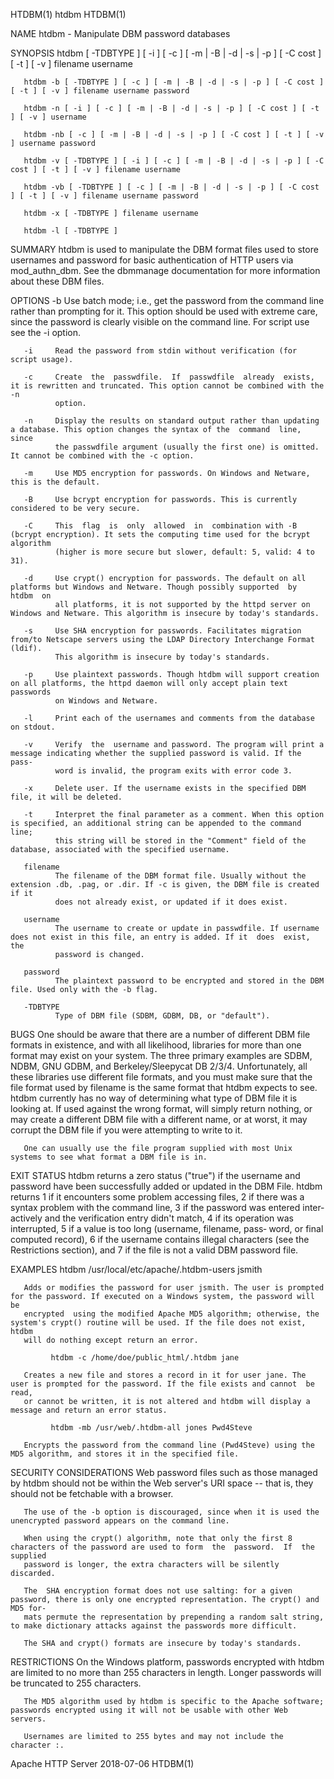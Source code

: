 HTDBM(1)                                                               htdbm                                                              HTDBM(1)

NAME
       htdbm - Manipulate DBM password databases

SYNOPSIS
       htdbm [ -TDBTYPE ] [ -i ] [ -c ] [ -m | -B | -d | -s | -p ] [ -C cost ] [ -t ] [ -v ] filename username

       htdbm -b [ -TDBTYPE ] [ -c ] [ -m | -B | -d | -s | -p ] [ -C cost ] [ -t ] [ -v ] filename username password

       htdbm -n [ -i ] [ -c ] [ -m | -B | -d | -s | -p ] [ -C cost ] [ -t ] [ -v ] username

       htdbm -nb [ -c ] [ -m | -B | -d | -s | -p ] [ -C cost ] [ -t ] [ -v ] username password

       htdbm -v [ -TDBTYPE ] [ -i ] [ -c ] [ -m | -B | -d | -s | -p ] [ -C cost ] [ -t ] [ -v ] filename username

       htdbm -vb [ -TDBTYPE ] [ -c ] [ -m | -B | -d | -s | -p ] [ -C cost ] [ -t ] [ -v ] filename username password

       htdbm -x [ -TDBTYPE ] filename username

       htdbm -l [ -TDBTYPE ]

SUMMARY
       htdbm  is  used  to  manipulate  the  DBM  format  files  used  to  store usernames and password for basic authentication of HTTP users via
       mod_authn_dbm. See the dbmmanage documentation for more information about these DBM files.

OPTIONS
       -b     Use batch mode; i.e., get the password from the command line rather than prompting for it. This option should be used  with  extreme
              care, since the password is clearly visible on the command line. For script use see the -i option.

       -i     Read the password from stdin without verification (for script usage).

       -c     Create  the  passwdfile.  If  passwdfile  already  exists, it is rewritten and truncated. This option cannot be combined with the -n
              option.

       -n     Display the results on standard output rather than updating a database. This option changes the syntax of the  command  line,  since
              the passwdfile argument (usually the first one) is omitted. It cannot be combined with the -c option.

       -m     Use MD5 encryption for passwords. On Windows and Netware, this is the default.

       -B     Use bcrypt encryption for passwords. This is currently considered to be very secure.

       -C     This  flag  is  only  allowed  in  combination with -B (bcrypt encryption). It sets the computing time used for the bcrypt algorithm
              (higher is more secure but slower, default: 5, valid: 4 to 31).

       -d     Use crypt() encryption for passwords. The default on all platforms but Windows and Netware. Though possibly supported  by  htdbm  on
              all platforms, it is not supported by the httpd server on Windows and Netware. This algorithm is insecure by today's standards.

       -s     Use SHA encryption for passwords. Facilitates migration from/to Netscape servers using the LDAP Directory Interchange Format (ldif).
              This algorithm is insecure by today's standards.

       -p     Use plaintext passwords. Though htdbm will support creation on all platforms, the httpd daemon will only accept plain text passwords
              on Windows and Netware.

       -l     Print each of the usernames and comments from the database on stdout.

       -v     Verify  the  username and password. The program will print a message indicating whether the supplied password is valid. If the pass‐
              word is invalid, the program exits with error code 3.

       -x     Delete user. If the username exists in the specified DBM file, it will be deleted.

       -t     Interpret the final parameter as a comment. When this option is specified, an additional string can be appended to the command line;
              this string will be stored in the "Comment" field of the database, associated with the specified username.

       filename
              The filename of the DBM format file. Usually without the extension .db, .pag, or .dir. If -c is given, the DBM file is created if it
              does not already exist, or updated if it does exist.

       username
              The username to create or update in passwdfile. If username does not exist in this file, an entry is added. If it  does  exist,  the
              password is changed.

       password
              The plaintext password to be encrypted and stored in the DBM file. Used only with the -b flag.

       -TDBTYPE
              Type of DBM file (SDBM, GDBM, DB, or "default").

BUGS
       One  should  be  aware that there are a number of different DBM file formats in existence, and with all likelihood, libraries for more than
       one format may exist on your system. The three primary examples are SDBM, NDBM, GNU GDBM, and Berkeley/Sleepycat DB  2/3/4.  Unfortunately,
       all  these libraries use different file formats, and you must make sure that the file format used by filename is the same format that htdbm
       expects to see. htdbm currently has no way of determining what type of DBM file it is looking at. If used against the  wrong  format,  will
       simply  return  nothing,  or  may  create  a different DBM file with a different name, or at worst, it may corrupt the DBM file if you were
       attempting to write to it.

       One can usually use the file program supplied with most Unix systems to see what format a DBM file is in.

EXIT STATUS
       htdbm returns a zero status ("true") if the username and password have been successfully added or updated in the DBM File. htdbm returns  1
       if  it encounters some problem accessing files, 2 if there was a syntax problem with the command line, 3 if the password was entered inter‐
       actively and the verification entry didn't match, 4 if its operation was interrupted, 5 if a value is too long (username,  filename,  pass‐
       word,  or  final computed record), 6 if the username contains illegal characters (see the Restrictions section), and 7 if the file is not a
       valid DBM password file.

EXAMPLES
             htdbm /usr/local/etc/apache/.htdbm-users jsmith

       Adds or modifies the password for user jsmith. The user is prompted for the password. If executed on a Windows system, the password will be
       encrypted  using the modified Apache MD5 algorithm; otherwise, the system's crypt() routine will be used. If the file does not exist, htdbm
       will do nothing except return an error.

             htdbm -c /home/doe/public_html/.htdbm jane

       Creates a new file and stores a record in it for user jane. The user is prompted for the password. If the file exists and cannot  be  read,
       or cannot be written, it is not altered and htdbm will display a message and return an error status.

             htdbm -mb /usr/web/.htdbm-all jones Pwd4Steve

       Encrypts the password from the command line (Pwd4Steve) using the MD5 algorithm, and stores it in the specified file.

SECURITY CONSIDERATIONS
       Web  password files such as those managed by htdbm should not be within the Web server's URI space -- that is, they should not be fetchable
       with a browser.

       The use of the -b option is discouraged, since when it is used the unencrypted password appears on the command line.

       When using the crypt() algorithm, note that only the first 8 characters of the password are used to form  the  password.  If  the  supplied
       password is longer, the extra characters will be silently discarded.

       The  SHA encryption format does not use salting: for a given password, there is only one encrypted representation. The crypt() and MD5 for‐
       mats permute the representation by prepending a random salt string, to make dictionary attacks against the passwords more difficult.

       The SHA and crypt() formats are insecure by today's standards.

RESTRICTIONS
       On the Windows platform, passwords encrypted with htdbm are limited to no more than 255 characters in  length.  Longer  passwords  will  be
       truncated to 255 characters.

       The MD5 algorithm used by htdbm is specific to the Apache software; passwords encrypted using it will not be usable with other Web servers.

       Usernames are limited to 255 bytes and may not include the character :.

Apache HTTP Server                                                  2018-07-06                                                            HTDBM(1)
